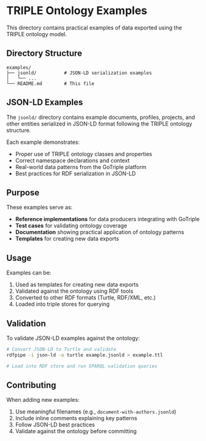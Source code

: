# TRIPLE Ontology Examples

This directory contains practical examples of data exported using the TRIPLE ontology model.

## Directory Structure

```
examples/
├── jsonld/          # JSON-LD serialization examples
│   └── ...
└── README.md        # This file
```

## JSON-LD Examples

The `jsonld/` directory contains example documents, profiles, projects, and other entities serialized in JSON-LD format following the TRIPLE ontology structure.

Each example demonstrates:
- Proper use of TRIPLE ontology classes and properties
- Correct namespace declarations and context
- Real-world data patterns from the GoTriple platform
- Best practices for RDF serialization in JSON-LD

## Purpose

These examples serve as:
- **Reference implementations** for data producers integrating with GoTriple
- **Test cases** for validating ontology coverage
- **Documentation** showing practical application of ontology patterns
- **Templates** for creating new data exports

## Usage

Examples can be:
1. Used as templates for creating new data exports
2. Validated against the ontology using RDF tools
3. Converted to other RDF formats (Turtle, RDF/XML, etc.)
4. Loaded into triple stores for querying

## Validation

To validate JSON-LD examples against the ontology:

```bash
# Convert JSON-LD to Turtle and validate
rdfpipe -i json-ld -o turtle example.jsonld > example.ttl

# Load into RDF store and run SPARQL validation queries
```

## Contributing

When adding new examples:
1. Use meaningful filenames (e.g., `document-with-authors.jsonld`)
2. Include inline comments explaining key patterns
3. Follow JSON-LD best practices
4. Validate against the ontology before committing
